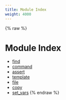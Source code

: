 ```yaml
---
title: Module Index
weight: 4000
---
```


{% raw %}
# Module Index

- [find](./find.html)
- [command](./command.html)
- [assert](./assert.html)
- [template](./template.html)
- [file](./file.html)
- [copy](./copy.html)
- [set_vars](./set_vars.html)
{% endraw %}